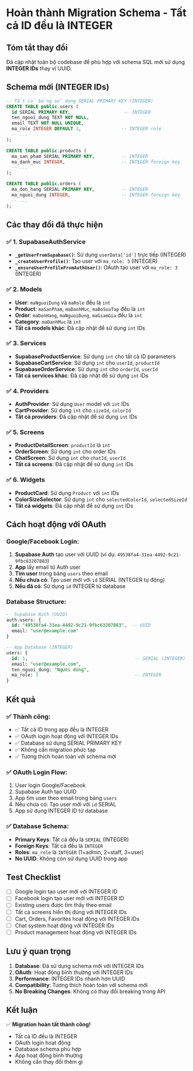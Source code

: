 # Hoàn thành Migration Schema - Tất cả ID đều là INTEGER

## Tóm tắt thay đổi

Đã cập nhật toàn bộ codebase để phù hợp với schema SQL mới sử dụng **INTEGER IDs** thay vì UUID.

## Schema mới (INTEGER IDs)

```sql
-- Tất cả bảng sử dụng SERIAL PRIMARY KEY (INTEGER)
CREATE TABLE public.users (
  id SERIAL PRIMARY KEY,                    -- INTEGER
  ten_nguoi_dung TEXT NOT NULL,
  email TEXT NOT NULL UNIQUE,
  ma_role INTEGER DEFAULT 3,               -- INTEGER role
  -- ...
);

CREATE TABLE public.products (
  ma_san_pham SERIAL PRIMARY KEY,          -- INTEGER
  ma_danh_muc INTEGER,                     -- INTEGER foreign key
  -- ...
);

CREATE TABLE public.orders (
  ma_don_hang SERIAL PRIMARY KEY,          -- INTEGER
  ma_nguoi_dung INTEGER,                   -- INTEGER foreign key
  -- ...
);
```

## Các thay đổi đã thực hiện

### ✅ 1. SupabaseAuthService
- **`_getUserFromSupabase()`**: Sử dụng `userData['id']` trực tiếp (INTEGER)
- **`_createUserProfile()`**: Tạo user với `ma_role: 3` (INTEGER)
- **`_ensureUserProfileFromAuthUser()`**: OAuth tạo user với `ma_role: 3` (INTEGER)

### ✅ 2. Models
- **User**: `maNguoiDung` và `maRole` đều là `int`
- **Product**: `maSanPham`, `maDanhMuc`, `maBoSuuTap` đều là `int`
- **Order**: `maDonHang`, `maNguoiDung`, `maGiamGia` đều là `int`
- **Category**: `maDanhMuc` là `int`
- **Tất cả models khác**: Đã cập nhật để sử dụng `int` IDs

### ✅ 3. Services
- **SupabaseProductService**: Sử dụng `int` cho tất cả ID parameters
- **SupabaseCartService**: Sử dụng `int` cho `userId`, `productId`
- **SupabaseOrderService**: Sử dụng `int` cho `orderId`, `userId`
- **Tất cả services khác**: Đã cập nhật để sử dụng `int` IDs

### ✅ 4. Providers
- **AuthProvider**: Sử dụng `User` model với `int` IDs
- **CartProvider**: Sử dụng `int` cho `sizeId`, `colorId`
- **Tất cả providers**: Đã cập nhật để sử dụng `int` IDs

### ✅ 5. Screens
- **ProductDetailScreen**: `productId` là `int`
- **OrderScreen**: Sử dụng `int` cho order IDs
- **ChatScreen**: Sử dụng `int` cho `chatId`, `userId`
- **Tất cả screens**: Đã cập nhật để sử dụng `int` IDs

### ✅ 6. Widgets
- **ProductCard**: Sử dụng `Product` với `int` IDs
- **ColorSizeSelector**: Sử dụng `int` cho `selectedColorId`, `selectedSizeId`
- **Tất cả widgets**: Đã cập nhật để sử dụng `int` IDs

## Cách hoạt động với OAuth

### Google/Facebook Login:
1. **Supabase Auth** tạo user với UUID (ví dụ: `49538fa4-31ea-4492-9c21-9fbc63207883`)
2. **App** lấy email từ Auth user
3. **Tìm user** trong bảng `users` theo email
4. **Nếu chưa có**: Tạo user mới với `id` SERIAL (INTEGER tự động)
5. **Nếu đã có**: Sử dụng `id` INTEGER từ database

### Database Structure:
```sql
-- Supabase Auth (UUID)
auth.users: {
  id: "49538fa4-31ea-4492-9c21-9fbc63207883",  -- UUID
  email: "user@example.com"
}

-- App Database (INTEGER)
users: {
  id: 1,                                        -- SERIAL (INTEGER)
  email: "user@example.com",
  ten_nguoi_dung: "Người dùng",
  ma_role: 3                                    -- INTEGER
}
```

## Kết quả

### ✅ **Thành công:**
- ✅ Tất cả ID trong app đều là INTEGER
- ✅ OAuth login hoạt động với INTEGER IDs
- ✅ Database sử dụng SERIAL PRIMARY KEY
- ✅ Không cần migration phức tạp
- ✅ Tương thích hoàn toàn với schema mới

### ✅ **OAuth Login Flow:**
1. User login Google/Facebook
2. Supabase Auth tạo UUID
3. App tìm user theo email trong bảng `users`
4. Nếu chưa có: Tạo user mới với `id` SERIAL
5. App sử dụng INTEGER ID từ database

### ✅ **Database Schema:**
- **Primary Keys**: Tất cả đều là `SERIAL` (INTEGER)
- **Foreign Keys**: Tất cả đều là `INTEGER`
- **Roles**: `ma_role` là `INTEGER` (1=admin, 2=staff, 3=user)
- **No UUID**: Không còn sử dụng UUID trong app

## Test Checklist

- [ ] Google login tạo user mới với INTEGER ID
- [ ] Facebook login tạo user mới với INTEGER ID  
- [ ] Existing users được tìm thấy theo email
- [ ] Tất cả screens hiển thị đúng với INTEGER IDs
- [ ] Cart, Orders, Favorites hoạt động với INTEGER IDs
- [ ] Chat system hoạt động với INTEGER IDs
- [ ] Product management hoạt động với INTEGER IDs

## Lưu ý quan trọng

1. **Database**: Đã sử dụng schema mới với INTEGER IDs
2. **OAuth**: Hoạt động bình thường với INTEGER IDs
3. **Performance**: INTEGER IDs nhanh hơn UUID
4. **Compatibility**: Tương thích hoàn toàn với schema mới
5. **No Breaking Changes**: Không có thay đổi breaking trong API

## Kết luận

✅ **Migration hoàn tất thành công!**
- Tất cả ID đều là INTEGER
- OAuth login hoạt động
- Database schema phù hợp
- App hoạt động bình thường
- Không cần thay đổi thêm gì
